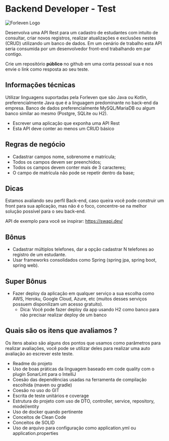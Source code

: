 # Backend Developer - Test

![Forleven Logo](https://site.forleven.com/img/logotipo_green.png)

Desenvolva uma API Rest para um cadastro de estudantes com intuito de consultar, criar novos registros, realizar atualizações e exclusões nestes (CRUD) utilizando um banco de dados.
Em um cenário de trabalho esta API seria consumida por um desenvolvedor front-end trabalhando em par contigo.

Crie um repositório **público** no github em uma conta pessoal sua e nos envie o link como resposta ao seu teste.

## Informações técnicas

Utilizar linguagens suportadas pela Forleven que são Java ou Kotlin, preferencialmente Java que é a linguagem predominante no back-end da empresa.
Banco de dados preferencialmente MySQL/MariaDB ou algum banco similar ao mesmo (Postgre, SQLite ou H2).

- Escrever uma aplicação que exponha uma API Rest
- Esta API deve conter ao menos um CRUD básico

## Regras de negócio

- Cadastrar campos nome, sobrenome e matrícula;
- Todos os campos devem ser preenchidos;
- Todos os campos devem conter mais de 3 caracteres;
- O campo de matrícula não pode se repetir dentro da base;

## Dicas

Estamos avaliando seu perfil Back-end, caso queira você pode construir um front para sua aplicação, mas não é o foco, concentre-se na melhor solução possível para o seu back-end.

API de exemplo para você se inspirar: https://swapi.dev/

## Bônus

- Cadastrar múltiplos telefones, dar a opção cadastrar N telefones ao registro de um estudante.
- Usar frameworks consolidados como Spring (spring jpa, spring boot, spring web).

## Super Bônus

- Fazer deploy da aplicação em qualquer serviço a sua escolha como AWS, Heroku, Google Cloud, Azure, etc (muitos desses serviços possuem disponilizam um acesso gratuito).
  - Dica: Você pode fazer deploy da app usando H2 como banco para não precisar realizar deploy de um banco

## Quais são os itens que avaliamos ?

Os itens abaixo são alguns dos pontos que usamos como parâmetros para realizar avaliações, você pode se utilizar deles para realizar uma auto avaliação ao escrever este teste.

- Readme do projeto
- Uso de boas práticas da linguagem baseado em code quality com o plugin SonarLint para o IntelliJ
- Coesão das dependências usadas na ferramenta de compilação escolhida (maven ou gradle)
- Coesão no uso do GIT
- Escrita de teste unitários e coverage
- Estrutura do projeto com uso de DTO, controller, service, repository, model/entity
- Uso de docker quando pertinente
- Conceitos de Clean Code
- Conceitos de SOLID
- Uso de arquivo para configuração como application.yml ou application.properties
